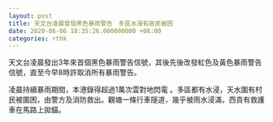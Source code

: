 ```yaml
---
layout: post
title: 天文台凌晨曾發黑色暴雨警告　多區水浸有居民被困
date: 2020-06-06 18:35:26.000000000 +08:00
categories: rthk
---
```


天文台凌晨發出3年來首個黑色暴雨警告信號，其後先後改發紅色及黃色暴雨警告信號，直至今早8時許取消所有暴雨警告。

凌晨持續暴雨期間，本港錄得超過1萬次雲對地閃電 。多區都有水浸，天水圍有村民被圍困，由警方及消防救出。觀塘一條行車隧道，幾乎被雨水浸滿，西貢有救護車在馬路上拋錨。
